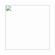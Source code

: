 

<p align="left"> 
  

  <img height="140em" src="https://github-readme-stats.vercel.app/api/top-langs/?username=mvrcella&layout=compact&theme=merko"> <br><br> 
  
  
</p>
<br>
  







